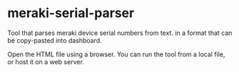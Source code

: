 # meraki-serial-parser
Tool that parses meraki device serial numbers from text. in a format that can be copy-pasted into dashboard.

Open the HTML file using a browser. You can run the tool from a local file, or host it on a web server.
